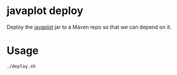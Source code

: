 # javaplot deploy

Deploy the [javaplot](https://sourceforge.net/projects/gnujavaplot) jar to a Maven repo so that we can depend on it.

# Usage

    ./deploy.sh


